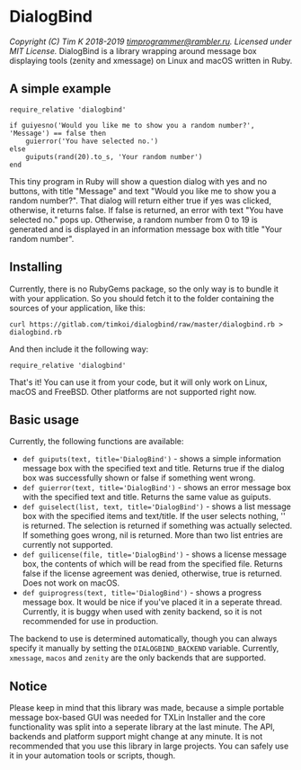 # DialogBind
*Copyright (C) Tim K 2018-2019 <timprogrammer@rambler.ru>. Licensed under MIT License.*
DialogBind is a library wrapping around message box displaying tools (zenity and xmessage) on Linux and macOS written in Ruby.

## A simple example
```
require_relative 'dialogbind'

if guiyesno('Would you like me to show you a random number?', 'Message') == false then
	guierror('You have selected no.')
else
	guiputs(rand(20).to_s, 'Your random number')
end
```
This tiny program in Ruby will show a question dialog with yes and no buttons, with title "Message" and text "Would you like me to show you a random number?". That dialog will return either true if yes was clicked, otherwise, it returns false. If false is returned, an error with text "You have selected no." pops up. Otherwise, a random number from 0 to 19 is generated and is displayed in an information message box with title "Your random number". 

## Installing
Currently, there is no RubyGems package, so the only way is to bundle it with your application. So you should fetch it to the folder containing the sources of your application, like this:
```
curl https://gitlab.com/timkoi/dialogbind/raw/master/dialogbind.rb > dialogbind.rb
```

And then include it the following way:
```
require_relative 'dialogbind'
```

That's it! You can use it from your code, but it will only work on Linux, macOS and FreeBSD. Other platforms are not supported right now.

## Basic usage
Currently, the following functions are available:
 - ``def guiputs(text, title='DialogBind')`` - shows a simple information message box with the specified text and title. Returns true if the dialog box was successfully shown or false if something went wrong.
 - ``def guierror(text, title='DialogBind')`` - shows an error message box with the specified text and title. Returns the same value as guiputs.
 - ``def guiselect(list, text, title='DialogBind')`` - shows a list message box with the specified items and text/title. If the user selects nothing, '' is returned. The selection is returned if something was actually selected. If something goes wrong, nil is returned. More than two list entries are currently not supported.
 - ``def guilicense(file, title='DialogBind')`` - shows a license message box, the contents of which will be read from the specified file. Returns false if the license agreement was denied, otherwise, true is returned. Does not work on macOS.
 - ``def guiprogress(text, title='DialogBind')`` - shows a progress message box. It would be nice if you've placed it in a seperate thread. Currently, it is buggy when used with zenity backend, so it is not recommended for use in production.

The backend to use is determined automatically, though you can always specify it manually by setting the ``DIALOGBIND_BACKEND`` variable. Currently, ``xmessage``, ``macos`` and ``zenity`` are the only backends that are supported.

## Notice
Please keep in mind that this library was made, because a simple portable message box-based GUI was needed for TXLin Installer and the core functionality was split into a seperate library at the last minute. The API, backends and platform support might change at any minute. It is not recommended that you use this library in large projects. You can safely use it in your automation tools or scripts, though.

